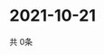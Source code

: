 # 2021-10-21
  共 0条

  <!-- BEGIN -->
  <!-- 最后更新时间Thu Oct 21 2021 19:02:39 GMT+0000 (Coordinated Universal Time) -->
  
  <!-- END -->
  
  